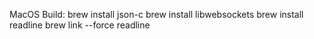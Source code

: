 MacOS Build:
brew install json-c
brew install libwebsockets
brew install readline
brew link --force readline